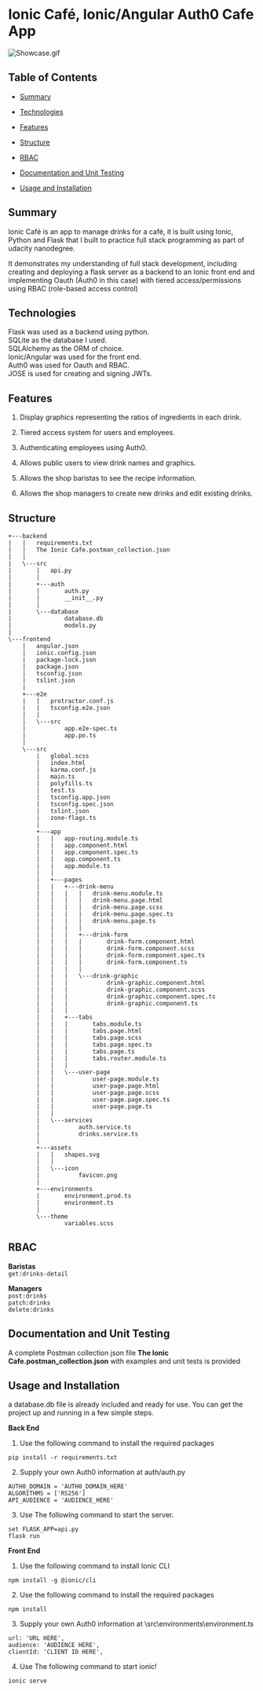 # Ionic Café, Ionic/Angular Auth0 Cafe App

![Showcase.gif](/Showcase.gif)

## Table of Contents

* [Summary](#Summary)

* [Technologies](#Technologies)

* [Features](#Features)

* [Structure](#Structure)

* [RBAC](#RBAC)

* [Documentation and Unit Testing](#Documentation-and-Unit-Testing)

* [Usage and Installation](#usage-and-installation)

## Summary

Ionic Café is an app to manage drinks for a café, it is built using Ionic, Python and Flask that I built to practice full stack programming as part of udacity nanodegree.

It demonstrates my understanding of full stack development, including creating and deploying a flask server as a backend to an Ionic front end and implementing Oauth (Auth0 in this case) with tiered access/permissions using RBAC (role-based access control)

## Technologies

Flask was used as a backend using python.  
SQLite as the database I used.  
SQLAlchemy as the ORM of choice.  
Ionic/Angular was used for the front end.  
Auth0 was used for Oauth and RBAC.  
JOSE is used for creating and signing JWTs.

## Features
1. Display graphics representing the ratios of ingredients in each drink.

1. Tiered access system for users and employees.

2. Authenticating employees using Auth0.

3. Allows public users to view drink names and graphics.

4. Allows the shop baristas to see the recipe information.

5. Allows the shop managers to create new drinks and edit existing drinks.


## Structure
```
+---backend
|   |   requirements.txt
|   |   The Ionic Cafe.postman_collection.json
|   |   
|   \---src
|       |   api.py
|       |   
|       +---auth
|       |       auth.py
|       |       __init__.py
|       |       
|       \---database
|               database.db
|               models.py
|               
\---frontend
    |   angular.json
    |   ionic.config.json
    |   package-lock.json
    |   package.json
    |   tsconfig.json
    |   tslint.json
    |   
    +---e2e
    |   |   protractor.conf.js
    |   |   tsconfig.e2e.json
    |   |   
    |   \---src
    |           app.e2e-spec.ts
    |           app.po.ts
    |           
    \---src
        |   global.scss
        |   index.html
        |   karma.conf.js
        |   main.ts
        |   polyfills.ts
        |   test.ts
        |   tsconfig.app.json
        |   tsconfig.spec.json
        |   tslint.json
        |   zone-flags.ts
        |   
        +---app
        |   |   app-routing.module.ts
        |   |   app.component.html
        |   |   app.component.spec.ts
        |   |   app.component.ts
        |   |   app.module.ts
        |   |   
        |   +---pages
        |   |   +---drink-menu
        |   |   |   |   drink-menu.module.ts
        |   |   |   |   drink-menu.page.html
        |   |   |   |   drink-menu.page.scss
        |   |   |   |   drink-menu.page.spec.ts
        |   |   |   |   drink-menu.page.ts
        |   |   |   |   
        |   |   |   +---drink-form
        |   |   |   |       drink-form.component.html
        |   |   |   |       drink-form.component.scss
        |   |   |   |       drink-form.component.spec.ts
        |   |   |   |       drink-form.component.ts
        |   |   |   |       
        |   |   |   \---drink-graphic
        |   |   |           drink-graphic.component.html
        |   |   |           drink-graphic.component.scss
        |   |   |           drink-graphic.component.spec.ts
        |   |   |           drink-graphic.component.ts
        |   |   |           
        |   |   +---tabs
        |   |   |       tabs.module.ts
        |   |   |       tabs.page.html
        |   |   |       tabs.page.scss
        |   |   |       tabs.page.spec.ts
        |   |   |       tabs.page.ts
        |   |   |       tabs.router.module.ts
        |   |   |       
        |   |   \---user-page
        |   |           user-page.module.ts
        |   |           user-page.page.html
        |   |           user-page.page.scss
        |   |           user-page.page.spec.ts
        |   |           user-page.page.ts
        |   |           
        |   \---services
        |           auth.service.ts
        |           drinks.service.ts
        |           
        +---assets
        |   |   shapes.svg
        |   |   
        |   \---icon
        |           favicon.png
        |           
        +---environments
        |       environment.prod.ts
        |       environment.ts
        |       
        \---theme
                variables.scss
```

## RBAC

**Baristas**  
``
get:drinks-detail
``  

**Managers**  
``
post:drinks
``  
``
patch:drinks
``  
``
delete:drinks
``

## Documentation and Unit Testing

A complete Postman collection json file **The Ionic Cafe.postman_collection.json** with examples and unit tests is provided

## Usage and Installation

a database.db file is already included and ready for use.
You can get the project up and running in a few simple steps.

**Back End**

1. Use the following command to install the required packages
```
pip install -r requirements.txt
```
2. Supply your own Auth0 information at auth/auth.py
```
AUTH0_DOMAIN = 'AUTH0_DOMAIN_HERE'
ALGORITHMS = ['RS256']
API_AUDIENCE = 'AUDIENCE_HERE'
```
3. Use The following command to start the server.
```
set FLASK_APP=api.py
flask run
```
**Front End**
1. Use the following command to install Ionic CLI
```
npm install -g @ionic/cli
```
2. Use the following command to install the required packages
```
npm install
```
3. Supply your own Auth0 information at \src\environments\environment.ts
```
url: 'URL HERE',
audience: 'AUDIENCE HERE',
clientId: 'CLIENT ID HERE',
```
4. Use The following command to start ionic!
```
ionic serve
```
